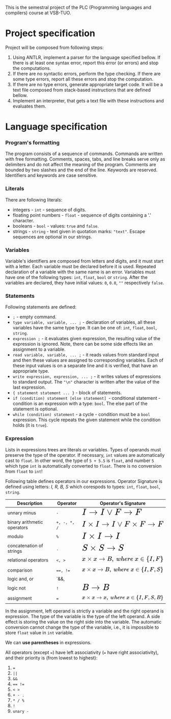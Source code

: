 This is the semestral project of the PLC (Programming languages and compilers) course at VSB-TUO.

# Project specification
Project will be composed from following steps:

1. Using ANTLR, implement a parser for the language specified bellow. If there is at least one syntax error, report this error (or errors) and stop the computations.
2. If there are no syntactic errors, perform the type checking. If there are some type errors, report all these errors and stop the computation.
3. If there are no type errors, generate appropriate target code. It will be a text file composed from stack-based instructions that are defined bellow.
4. Implement an interpreter, that gets a text file with these instructions and evaluates them.

# Language specification
### Program's formatting
The program consists of a sequence of commands. Commands are written with free formatting. Comments, spaces, tabs, and line breaks serve only as delimiters and do not affect the meaning of the program. Comments are bounded by two slashes and the end of the line. Keywords are reserved. Identifiers and keywords are case sensitive.

### Literals
There are following literals:

- integers - `int` - sequence of digits.
- floating point numbers - `float` - sequence of digits containing a '.' character.
- booleans - `bool` - values: `true` and `false`.
- strings - `string` - text given in quotation marks: `"text"`. Escape sequences are optional in our strings.

### Variables
Variable's identifiers are composed from letters and digits, and it must start with a letter. Each variable must be declared before it is used. Repeated declaration of a variable with the same name is an error. Variables must have one of the following types: `int`, `float`, `bool` or `string`. After the variables are declared, they have initial values: `0`, `0.0`, `""` respectively `false`.

### Statements
Following statements are defined:

- `;` - empty command.
- `type variable, variable, ... ;` - declaration of variables, all these variables have the same type type. It can be one of: `int`, `float`, `bool`, `string`.
- `expression ;` - it evaluates given expression, the resulting value of the expression is ignored. Note, there can be some side effects like an assignment to a variable.
- `read variable, variable, ... ;` - it reads values ​​from standard input and then these values are assigned to corresponding variables. Each of these input values is on a separate line and it is verified, that have an appropriate type.
- `write expression, expression, ... ;` - it writes values of expressions to standard output. The `"\n"` character is written after the value of the last expression.
- `{ statement statement ... }` - block of statements.
- `if (condition) statement [else statement] `- conditional statement - condition is an expression with a type: `bool`. The else part of the statement is optional.
- `while (condition) statement` - a cycle - condition must be a `bool` expression. This cycle repeats the given statement while the condition holds (it is `true`).

### Expression
Lists in expressions trees are literals or variables. Types of operands must preserve the type of the operator. If necessary, `int` values are automatically cast to `float`. In other word, the type of `5 + 5.5` is `float`, and number `5` which type `int` is automatically converted to `float`. There is no conversion from `float` to `int`!

Following table defines operators in our expressions. Operator Signature is defined using letters: *I, R, B, S* which corespods to types: `int`, `float`, `bool`, `string`.

| Description | Operator | Operator's Signature |
| ----------- | ----------- | ----------- |
| unnary minus | `-` | ![unary minus](signatures/unary_minus.svg) |
| binary arithmetic operators | `+, -, *, /` | ![binary arithmetic operators](signatures/binary%20arithmetic%20operators.svg)|
| modulo | `%` | ![modulo](signatures/modulo.svg)
| concatenation of strings | `.` | ![concatenation of strings](signatures/concatenation%20of%20strings.svg)
| relational operators | `<, >` | ![relational operators](signatures/relational%20operators.svg)
| comparison | `==, !=` | ![relational operators](signatures/comparison.svg)
| logic and, or | `&&, ||` | ![logic and, or](signatures/logic%20and,%20or.svg)
| logic not | `!` | ![logic not](signatures/logic%20not.svg)
| assignment | `=` | ![assignment](signatures/assignment.svg)

In the assignment, left operand is strictly a variable and the right operand is expression. The type of the variable is the type of the left operand. A side effect is storing the value on the right side into the variable. The automatic conversion cannot change the type of the variable, i.e., it is impossible to store `float` value in `int` variable.

We can **use parentheses** in expressions.

All operators (except `=`) have left associativity (`=` have right associativity), and their priority is (from lowest to highest):
1. `=`
2. `||`
3. `&&`
4. `== !=`
5. `< >`
6. `+ - .`
7. `* / %`
7. `!`
9. `unary -`
